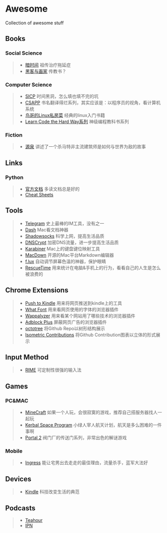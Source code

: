 # Awesome
Collection of awesome stuff

## Books
### Social Science
> * [暗时间](http://book.douban.com/subject/6709809/) 祖传治疗拖延症
> * [黑客与画家](http://book.douban.com/subject/6021440/) 传教书？  

### Computer Science
> * [SICP](http://mitpress.mit.edu/sicp/) 时间黑洞，怎么填也填不完的坑  
> * [CSAPP](http://book.douban.com/subject/5333562/) 书名翻译得烂系列，其实应该是：以程序员的视角，看计算机系统  
> * [鸟哥的Linux私房菜](http://vbird.dic.ksu.edu.tw/) 经典的linux入门书籍  
> * [Learn Code the Hard Way系列](http://learncodethehardway.org/)  神级编程教科书系列  

### Fiction
> * [源泉](http://book.douban.com/subject/1431870/) 讲述了一个杀马特非主流建筑师是如何与世界为敌的故事

## Links
### Python
> * [官方文档](https://docs.python.org/) 多读文档总是好的  
> * [Cheat Sheets](http://www.howindergg.com/)

## Tools
> * [Telegram](https://www.telegram.org/) 史上最棒的IM工具，没有之一  
> * [Dash](https://itunes.apple.com/us/app/dash-docs-snippets/id458034879?mt=12) Mac看文档神器  
> * [Shadowsocks](https://github.com/shadowsocks/shadowsocks) 科学上网，提高生活品质  
> * [DNSCrypt](https://github.com/alterstep/dnscrypt-osxclient) 加密DNS流量，进一步提高生活品质  
> * [Karabiner](https://github.com/tekezo/Karabiner) Mac上的键盘键位映射工具  
> * [MacDown](https://github.com/uranusjr/macdown) 开源的Mac平台Markdown编辑器  
> * [f.lux](https://justgetflux.com/) 自动调节屏幕色温的神器，保护眼睛  
> * [RescueTime](https://www.rescuetime.com/dashboard) 用来统计在电脑&手机上的行为，看看自己的人生是怎么被浪费的

## Chrome Extensions
> * [Push to Kindle](http://fivefilters.org/kindle-it/) 用来将网页推送到kindle上的工具  
> * [What Font](http://chengyinliu.com/whatfont.html) 用来看网页使用的字体的浏览器插件   
> * [Wappalyzer](https://wappalyzer.com/) 用来看某个网站用了哪些技术的浏览器插件  
> * [Adblock Plus](https://adblockplus.org/) 屏蔽网页广告的浏览器插件  
> * [octotree](https://github.com/buunguyen/octotree) 将Github Repo以树形结构展示  
> * [Isometric Contributions](https://chrome.google.com/webstore/detail/isometric-contributions/mjoedlfflcchnleknnceiplgaeoegien/) 将Github Contribution图表以立体的形式展示 

## Input Method
> * [RIME](http://rime.im/) 可定制性很强的输入法

## Games
### PC&MAC
> * [MineCraft](https://minecraft.net/) 如果一个人玩，会很寂寞的游戏，推荐自己搭服务器找人一起玩  
> * [Kerbal Space Program](http://store.steampowered.com/app/220200) 小绿人宰人航天计划，航天是多么困难的一件事啊  
> * [Portal 2](http://store.steampowered.com/app/620/) 阀门厂的传送门系列，非常出色的解谜游戏    

### Mobile
> * [Ingress](https://www.ingress.com/) 能让宅男出去走走的最佳理由，流量杀手，蓝军大法好  

## Devices
> * [Kindle](http://www.amazon.cn/Kindle%E5%95%86%E5%BA%97/b/ref=topnav_storetab_kinc?ie=UTF8&node=116087071) 科技改变生活的典范  

## Podcasts
> * [Teahour](http://teahour.fm/)   
> * [IPN](http://ipn.li/)   

